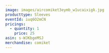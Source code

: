 ```yaml
---
image: images/aircomiket3eymb_w1ucaixigk.jpg
producttype: Sleeves
eventId: iuq6O2mCN
pricings:
  - quantity: 1
    price: 25
asin: s-WJKbgeMSJ
merchandise: comiket
---
```

